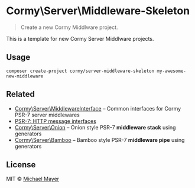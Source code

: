 # Cormy\Server\Middleware-Skeleton

> Create a new Cormy Middlware project.

This is a template for new Cormy Server Middlware projects.


## Usage

```
composer create-project cormy/server-middleware-skeleton my-awesome-new-middleware
```


## Related

* [Cormy\Server\MiddlewareInterface](https://github.com/cormy/server-middleware) – Common interfaces for Cormy PSR-7 server middlewares
* [PSR-7: HTTP message interfaces](http://www.php-fig.org/psr/psr-7/)
* [Cormy\Server\Onion](https://github.com/cormy/onion) – Onion style PSR-7 **middleware stack** using generators
* [Cormy\Server\Bamboo](https://github.com/cormy/bamboo) – Bamboo style PSR-7 **middleware pipe** using generators


## License

MIT © [Michael Mayer](http://schnittstabil.de)
